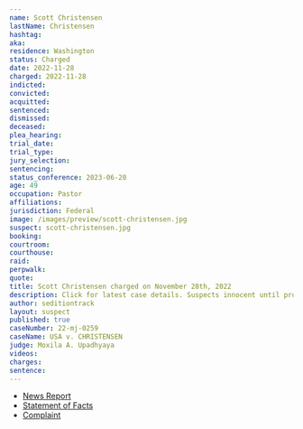 ```yaml
---
name: Scott Christensen
lastName: Christensen
hashtag:
aka:
residence: Washington
status: Charged
date: 2022-11-28
charged: 2022-11-28
indicted:
convicted:
acquitted:
sentenced:
dismissed:
deceased:
plea_hearing:
trial_date:
trial_type:
jury_selection:
sentencing:
status_conference: 2023-06-20
age: 49
occupation: Pastor
affiliations:
jurisdiction: Federal
image: /images/preview/scott-christensen.jpg
suspect: scott-christensen.jpg
booking:
courtroom:
courthouse:
raid:
perpwalk:
quote:
title: Scott Christensen charged on November 28th, 2022
description: Click for latest case details. Suspects innocent until proven guilty.
author: seditiontrack
layout: suspect
published: true
caseNumber: 22-mj-0259
caseName: USA v. CHRISTENSEN
judge: Moxila A. Upadhyaya
videos:
charges:
sentence:
---
```

- [News Report](https://www.seattletimes.com/seattle-news/law-justice/puyallup-couple-the-latest-wa-residents-charged-in-jan-6-insurrection/)
- [Statement of Facts](https://www.justice.gov/usao-dc/case-multi-defendant/file/1560661/download)
- [Complaint](https://www.justice.gov/usao-dc/case-multi-defendant/file/1560666/download)
